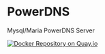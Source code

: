 # PowerDNS
Mysql/Maria PowerDNS Server

[![Docker Repository on Quay.io](https://quay.io/repository/setkeh/pdns/status "Docker Repository on Quay.io")](https://quay.io/repository/setkeh/pdns)
